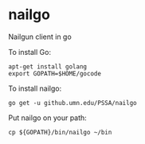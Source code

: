 nailgo
======

Nailgun client in go


To install Go:

```
apt-get install golang
export GOPATH=$HOME/gocode
```

To install nailgo:

```
go get -u github.umn.edu/PSSA/nailgo
```

Put nailgo on your path:
```
cp ${GOPATH}/bin/nailgo ~/bin
```
